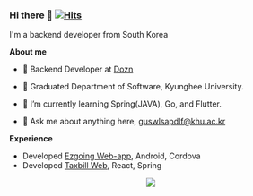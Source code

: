 ### Hi there 👋  [![Hits](https://hits.seeyoufarm.com/api/count/incr/badge.svg?url=https%3A%2F%2Fgithub.com%2Fdev-hjkim&count_bg=%2379C83D&title_bg=%23555555&icon=&icon_color=%23E7E7E7&title=hits&edge_flat=false)](https://hits.seeyoufarm.com)  

I'm a backend developer from South Korea
  
**About me**  

- 💼 Backend Developer at [Dozn](https://www.dozn.co.kr/)

- 🏫 Graduated Department of Software, Kyunghee University.

- 🌱 I’m currently learning Spring(JAVA), Go, and Flutter. 

- 💬 Ask me about anything here, guswlsapdlf@khu.ac.kr

**Experience**  
  
- Developed [Ezgoing Web-app](https://www.ezgoing.co.kr), Android, Cordova
- Developed [Taxbill Web](https://taxbill.dozn.co.kr), React, Spring

<center><a href="https://github.com/anuraghazra/github-readme-stats"><img align="center" src="https://github-readme-stats.vercel.app/api/top-langs/?username=dev-hjkim&layout=compact&theme=buefy&hide_border=true" /></a></center>



<!--
<a href="https://github.com/anuraghazra/github-readme-stats"><img align="center" src="https://github-readme-stats.vercel.app/api?username=dev-hjkim&show_icons=true&include_all_commits=true&theme=buefy&hide_border=true&&hide=stars,contribs" alt="hjkim's github stats" /></a> -->
